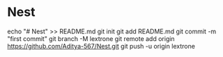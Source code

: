 # Nest

echo "# Nest" >> README.md
git init
git add README.md
git commit -m "first commit"
git branch -M lextrone
git remote add origin https://github.com/Aditya-567/Nest.git
git push -u origin lextrone
